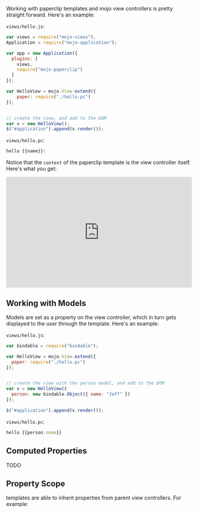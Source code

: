 Working with paperclip templates and mojo view controllers is pretty straight forward. Here's an example:


`views/hello.js`:

```javascript
var views = require("mojo-views"),
Application = require("mojo-application");

var app = new Application({
  plugins: [
    views,
    require("mojo-paperclip")
  ]
});

var HelloView = mojo.View.extend({
    paper: require("./hello.pc")
});


// create the view, and add to the DOM
var v = new HelloView();
$("#application").append(v.render());
```

`views/hello.pc`:

```javascript
hello {{name}}!
```

Notice that the `context` of the paperclip template is the view controller itself. Here's what you get:

<iframe width="100%" height="300" src="http://jsfiddle.net/BZA8K/110/embedded/result,js,html" allowfullscreen="allowfullscreen" frameborder="0"></iframe>


## Working with Models

Models are set as a property on the view controller, which in turn gets displayed to the user through the template. Here's an example:


`views/hello.js`:

```javascript
var bindable = require("bindable");

var HelloView = mojo.View.extend({
  paper: require("./hello.pc")
});


// create the view with the person model, and add to the DOM
var v = new HelloView({
  person: new bindable.Object({ name: "Jeff" })
});

$("#application").append(v.render());
```

`views/hello.pc`:

```javascript
hello {{person.name}}
```

## Computed Properties

TODO

## Property Scope

templates are able to inherit properties from parent view controllers. For example:

```javascript

```
